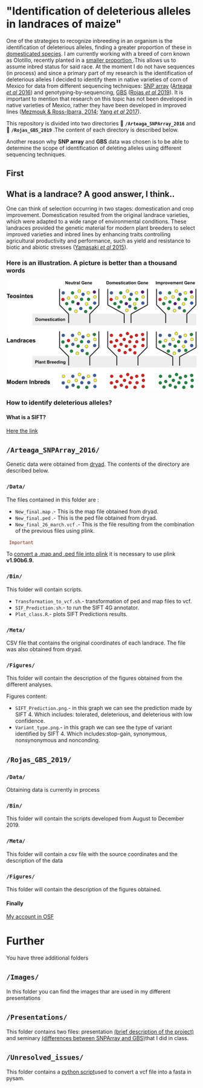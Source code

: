# "Identification of deleterious alleles in landraces of maize"

One of the strategies to recognize inbreeding in an organism is the identification of deleterious alleles, finding a greater proportion of these in [domesticated species](https://www.ncbi.nlm.nih.gov/pmc/articles/PMC5786255/ ). I am currently working with a breed of corn known as Olotillo, recently planted in a [smaller proportion ](https://www.sciencedirect.com/science/article/abs/pii/S0305750X01000134).This allows us to assume inbred status for said race. At the moment I do not have sequences (in process) and since a primary part of my research is the identification of deleterious alleles I decided to identify them in native varieties of corn of Mexico for data from different sequencing techniques: [SNP array](https://www.ncbi.nlm.nih.gov/pmc/articles/PMC2715261/) ([Arteaga *et al* 2016](https://www.ncbi.nlm.nih.gov/pmc/articles/PMC4778591/)) and genotyping-by-sequencing, [GBS](https://www.ncbi.nlm.nih.gov/pmc/articles/PMC5745977/) ([Rojas *et al* 2019](https://www.pnas.org/content/116/42/21302)). It is important to mention that research on this topic has not been developed in native varieties of Mexico, rather they have been developed in improved lines ([Mezmouk & Ross-Ibarra, 2014](https://www.ncbi.nlm.nih.gov/pmc/articles/PMC3887532/); [Yang *et al* 2017](https://journals.plos.org/plosgenetics/article?id=10.1371/journal.pgen.1007019)). 

   This repository is divided into two directories :file_folder: **`/Arteaga_SNPArray_2016`** and :file_folder: **`/Rojas_GBS_2019`** .The content of each directory is described below.
   
   Another reason why **SNP array** and **GBS** data was chosen is to be able to determine the scope of identification of deleting alleles using different sequencing techniques.

## First 

## What is a landrace? A good answer, I think..

One can think of selection occurring in two stages: domestication and crop improvement. Domestication resulted from the original landrace varieties, which were adapted to a wide range of environmental conditions. These landraces provided the genetic material for modern plant breeders to select improved varieties and inbred lines by enhancing traits controlling agricultural productivity and performance, such as yield and resistance to biotic and abiotic stresses ([Yamasaki *et al* 2015](http://www.plantcell.org/content/17/11/2859)).

### Here is an illustration. A picture is better than a thousand words

!["What_landrace"](https://github.com/Duhyadi/Deleterious-alleles-in-landraces-of-maize/blob/master/Images/What_landrace.jpg)

### How to identify deleterious alleles?

#### What is a SIFT?

[Here the link](https://sift.bii.a-star.edu.sg/)


## `/Arteaga_SNPArray_2016/`

Genetic data were obtained from [dryad](https://datadryad.org/resource/doi:10.5061/dryad.4t20n). 
The contents of the directory are described below.

### `/Data/`

The files contained in this folder are :

* `New_final.map` .- This is the map file obtained from dryad.
* `New_final.ped` .- This is the ped file obtained from dryad.
* `New_final_26_march.vcf` .- This is the file resulting from the combination of the previous files using plink.

```prolog
 Important
  ``` 
  To [convert a .map and .ped file into plink](https://github.com/Duhyadi/Deleterious-alleles-in-landraces-of-maize/issues/8) it is necessary to use plink **v1.90b6.9.** 

### `/Bin/`

This folder will contain scripts. 

* `Transformation_to_vcf.sh`.- transformation of ped and map files to vcf.
* `SIF_Prediction.sh`.- to run the SIFT 4G annotator.
* `Plot_class.R`.- plots SIFT Predictions results.


### `/Meta/`

CSV file that contains the original coordinates of each landrace. The file was also obtained from dryad.


### `/Figures/`

This folder will contain the description of the figures obtained from the different analyses.

Figures content:

* `SIFT_Prediction.png`.- in this graph we can see the prediction made by SIFT 4. Which includes: tolerated, deleterious, and deleterious with low confidence.
* `Variant_type.png`.- in this graph we can see the type of variant identified by SIFT 4. Which includes:stop-gain, synonymous, nonsynonymous and nonconding.


## `/Rojas_GBS_2019/`

### `/Data/`
Obtaining data is currently in process

### `/Bin/`

This folder will contain the scripts developed from August to December 2019.

### `/Meta/`

This folder will contain a csv file with the source coordinates and the description of the data

### `/Figures/`

This folder will contain the description of the figures obtained.

#### Finally

[My account in OSF](https://osf.io/tza5v/files/)

# Further

You have three additional folders

## `/Images/`

In this folder you can find the images thar are used in my different presentations

## `/Presentations/`

This folder contains two files: presentation [(brief description of the project)](https://github.com/Duhyadi/Deleterious-alleles-in-landraces-of-maize/blob/master/Presentations/Presentation.pdf) and seminary [(differences between SNPArray and GBS)](https://github.com/Duhyadi/Deleterious-alleles-in-landraces-of-maize/blob/master/Presentations/Seminary_I.pdf)that I did in class.

## `/Unresolved_issues/`

This folder contains a [python script](https://github.com/Duhyadi/Deleterious-alleles-in-landraces-of-maize/blob/master/Unresolved_Issues/Issues1_Reply_pysam.ipynb)used to convert a vcf file into a fasta in pysam.

